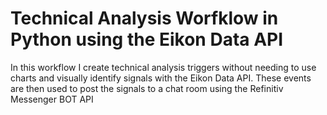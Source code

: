 # Technical Analysis Worfklow in Python using the Eikon Data API
 
In this workflow I create technical analysis triggers without needing to use charts and visually identify signals with the Eikon Data API. These events are then used to post the signals to a chat room using the Refinitiv Messenger BOT API
